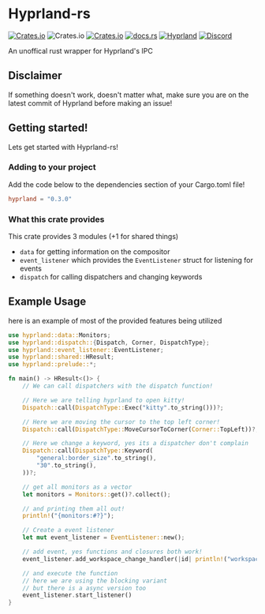 # Hyprland-rs

[![Crates.io](https://img.shields.io/crates/v/hyprland)](https://crates.io/crates/hyprland)
![Crates.io](https://img.shields.io/crates/d/hyprland)
[![Crates.io](https://img.shields.io/crates/l/hyprland)](https://www.gnu.org/licenses/gpl-3.0.html)
[![docs.rs](https://img.shields.io/docsrs/hyprland)](https://docs.rs/hyprland)
[![Hyprland](https://img.shields.io/badge/Made%20for-Hyprland-blue)](https://github.com/hyprwm/Hyprland)
[![Discord](https://img.shields.io/discord/1055990214411169892?label=discord)](https://discord.gg/zzWqvcKRMy)

An unoffical rust wrapper for Hyprland's IPC

## Disclaimer
If something doesn't work, doesn't matter what,
make sure you are on the latest commit of Hyprland before making an issue!

## Getting started!

Lets get started with Hyprland-rs!

### Adding to your project

Add the code below to the dependencies section of your Cargo.toml file!

```toml
hyprland = "0.3.0"
```

### What this crate provides

This crate provides 3 modules (+1 for shared things)
 - `data` for getting information on the compositor
 - `event_listener` which provides the `EventListener` struct for listening for events
 - `dispatch` for calling dispatchers and changing keywords

## Example Usage

here is an example of most of the provided features being utilized

```rust ,no_run
use hyprland::data::Monitors;
use hyprland::dispatch::{Dispatch, Corner, DispatchType};
use hyprland::event_listener::EventListener;
use hyprland::shared::HResult;
use hyprland::prelude::*;

fn main() -> HResult<()> {
    // We can call dispatchers with the dispatch function!

    // Here we are telling hyprland to open kitty!
    Dispatch::call(DispatchType::Exec("kitty".to_string()))?;

    // Here we are moving the cursor to the top left corner!
    Dispatch::call(DispatchType::MoveCursorToCorner(Corner::TopLeft))?;

    // Here we change a keyword, yes its a dispatcher don't complain
    Dispatch::call(DispatchType::Keyword(
        "general:border_size".to_string(),
        "30".to_string(),
    ))?;

    // get all monitors as a vector
    let monitors = Monitors::get()?.collect();

    // and printing them all out!
    println!("{monitors:#?}");

    // Create a event listener
    let mut event_listener = EventListener::new();

    // add event, yes functions and closures both work!
    event_listener.add_workspace_change_handler(|id| println!("workspace changed to {id:#?}"));

    // and execute the function
    // here we are using the blocking variant
    // but there is a async version too
    event_listener.start_listener()
}
```
